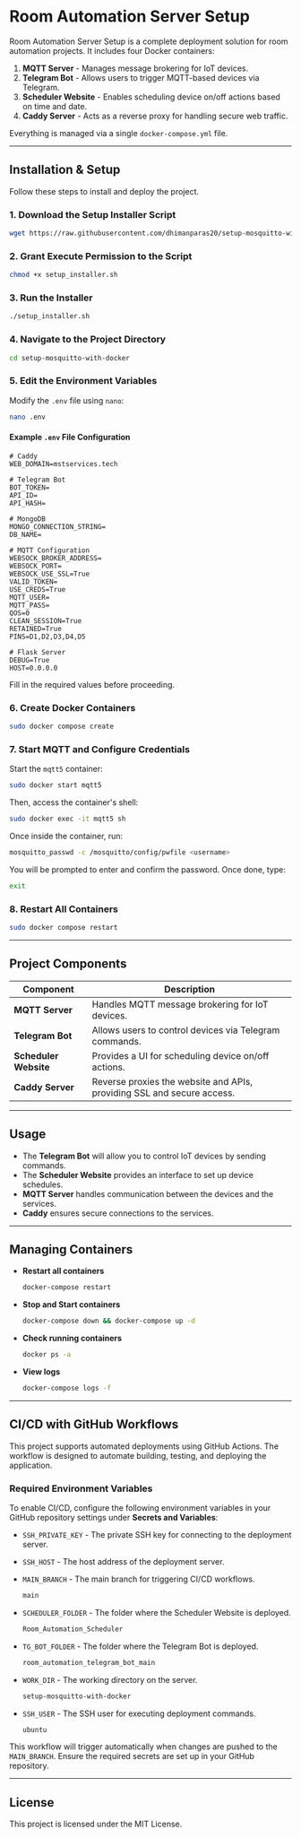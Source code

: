 # Room Automation Server Setup

Room Automation Server Setup is a complete deployment solution for room automation projects. It includes four Docker containers:

1. **MQTT Server** - Manages message brokering for IoT devices.
2. **Telegram Bot** - Allows users to trigger MQTT-based devices via Telegram.
3. **Scheduler Website** - Enables scheduling device on/off actions based on time and date.
4. **Caddy Server** - Acts as a reverse proxy for handling secure web traffic.

Everything is managed via a single `docker-compose.yml` file.

---

## **Installation & Setup**

Follow these steps to install and deploy the project.

### **1. Download the Setup Installer Script**
```sh
wget https://raw.githubusercontent.com/dhimanparas20/setup-mosquitto-with-docker/refs/heads/main/setup_installer.sh
```
### **2. Grant Execute Permission to the Script**
```sh
chmod +x setup_installer.sh
```

### **3. Run the Installer**
```sh
./setup_installer.sh
```

### **4. Navigate to the Project Directory**
```sh
cd setup-mosquitto-with-docker
```

### **5. Edit the Environment Variables**
Modify the `.env` file using `nano`:
```sh
nano .env
```

#### **Example `.env` File Configuration**

```
# Caddy
WEB_DOMAIN=mstservices.tech

# Telegram Bot
BOT_TOKEN=
API_ID=  
API_HASH=

# MongoDB
MONGO_CONNECTION_STRING=
DB_NAME=

# MQTT Configuration
WEBSOCK_BROKER_ADDRESS=
WEBSOCK_PORT=
WEBSOCK_USE_SSL=True
VALID_TOKEN=
USE_CREDS=True
MQTT_USER=
MQTT_PASS=
QOS=0
CLEAN_SESSION=True
RETAINED=True
PINS=D1,D2,D3,D4,D5

# Flask Server
DEBUG=True
HOST=0.0.0.0
```

Fill in the required values before proceeding.

### **6. Create Docker Containers**
```sh
sudo docker compose create
```

### **7. Start MQTT and Configure Credentials**
Start the `mqtt5` container:
```sh
sudo docker start mqtt5
```

Then, access the container's shell:
```sh
sudo docker exec -it mqtt5 sh
```

Once inside the container, run:
```sh
mosquitto_passwd -c /mosquitto/config/pwfile <username>
```

You will be prompted to enter and confirm the password. Once done, type:
```sh
exit
```

### **8. Restart All Containers**
```sh
sudo docker compose restart
```

---

## **Project Components**

| Component      | Description |
|---------------|------------|
| **MQTT Server** | Handles MQTT message brokering for IoT devices. |
| **Telegram Bot** | Allows users to control devices via Telegram commands. |
| **Scheduler Website** | Provides a UI for scheduling device on/off actions. |
| **Caddy Server** | Reverse proxies the website and APIs, providing SSL and secure access. |

---

## **Usage**

- The **Telegram Bot** will allow you to control IoT devices by sending commands.  
- The **Scheduler Website** provides an interface to set up device schedules.  
- **MQTT Server** handles communication between the devices and the services.  
- **Caddy** ensures secure connections to the services.

---

## **Managing Containers**

- **Restart all containers**  
  ```sh
  docker-compose restart
  ```
- **Stop and Start containers**  
  ```sh
  docker-compose down && docker-compose up -d
  ```
- **Check running containers**  
  ```sh
  docker ps -a
  ```
- **View logs**  
  ```sh
  docker-compose logs -f
  ```

---

## **CI/CD with GitHub Workflows**

This project supports automated deployments using GitHub Actions. The workflow is designed to automate building, testing, and deploying the application.

### **Required Environment Variables**
To enable CI/CD, configure the following environment variables in your GitHub repository settings under **Secrets and Variables**:

- `SSH_PRIVATE_KEY` - The private SSH key for connecting to the deployment server.
- `SSH_HOST` - The host address of the deployment server.

- `MAIN_BRANCH` - The main branch for triggering CI/CD workflows.
  ```sh
  main
  ```
  
- `SCHEDULER_FOLDER` - The folder where the Scheduler Website is deployed.
  ```sh
  Room_Automation_Scheduler
  ```
  
- `TG_BOT_FOLDER` - The folder where the Telegram Bot is deployed.
  ```sh
  room_automation_telegram_bot_main
  ```
  
- `WORK_DIR` - The working directory on the server.
  ```sh
  setup-mosquitto-with-docker
  ```
  
- `SSH_USER` - The SSH user for executing deployment commands.
  ```sh
  ubuntu
  ```


This workflow will trigger automatically when changes are pushed to the `MAIN_BRANCH`. Ensure the required secrets are set up in your GitHub repository.

---

## **License**
This project is licensed under the MIT License.
